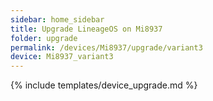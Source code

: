 ```yaml
---
sidebar: home_sidebar
title: Upgrade LineageOS on Mi8937
folder: upgrade
permalink: /devices/Mi8937/upgrade/variant3
device: Mi8937_variant3
---
```

{% include templates/device_upgrade.md %}
